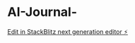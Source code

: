 # AI-Journal-

[Edit in StackBlitz next generation editor ⚡️](https://stackblitz.com/~/github.com/Rory503/AI-Journal-)